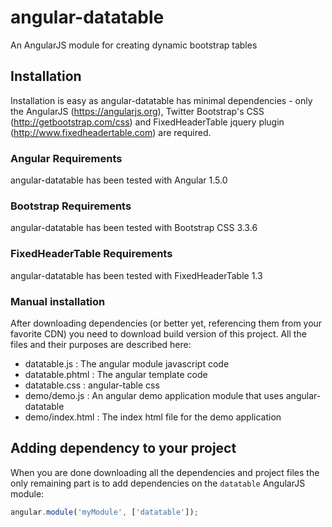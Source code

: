 # angular-datatable
An AngularJS module for creating dynamic bootstrap tables

## Installation

Installation is easy as angular-datatable has minimal dependencies - only the AngularJS (https://angularjs.org), Twitter Bootstrap's CSS (http://getbootstrap.com/css) and FixedHeaderTable jquery plugin (http://www.fixedheadertable.com) are required.

### Angular Requirements
angular-datatable has been tested with Angular 1.5.0

### Bootstrap Requirements
angular-datatable has been tested with Bootstrap CSS 3.3.6

### FixedHeaderTable Requirements
angular-datatable has been tested with FixedHeaderTable 1.3

### Manual installation
After downloading dependencies (or better yet, referencing them from your favorite CDN) you need to download build version of this project. All the files and their purposes are described here:
* datatable.js : The angular module javascript code
* datatable.phtml : The angular template code
* datatable.css : angular-table css
* demo/demo.js : An angular demo application module that uses angular-datatable
* demo/index.html : The index html file for the demo application

## Adding dependency to your project

When you are done downloading all the dependencies and project files the only remaining part is to add dependencies on the `datatable` AngularJS module:

```js
angular.module('myModule', ['datatable']);
```
